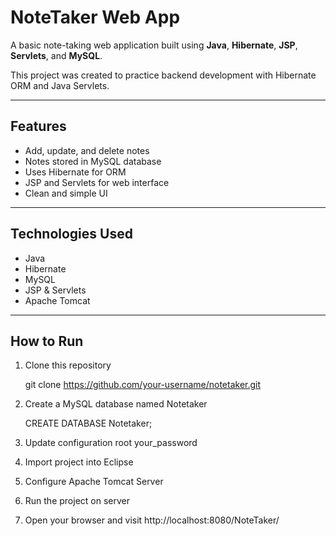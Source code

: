 
# NoteTaker Web App

A basic note-taking web application built using **Java**, **Hibernate**, **JSP**, **Servlets**, and **MySQL**.

This project was created to practice backend development with Hibernate ORM and Java Servlets.

---

##  Features

- Add, update, and delete notes
- Notes stored in MySQL database
- Uses Hibernate for ORM
- JSP and Servlets for web interface
- Clean and simple UI

---

##  Technologies Used

- Java
- Hibernate
- MySQL
- JSP & Servlets
- Apache Tomcat

---

##  How to Run

1. Clone this repository  
  
   git clone https://github.com/your-username/notetaker.git

2. Create a MySQL database named Notetaker 
  
   CREATE DATABASE Notetaker;

3. Update configuration
   <property name="hibernate.connection.username">root</property>
   <property name="hibernate.connection.password">your_password</property>

4. Import project into Eclipse
5. Configure Apache Tomcat Server
6. Run the project on server
7. Open your browser and visit
   http://localhost:8080/NoteTaker/


   




